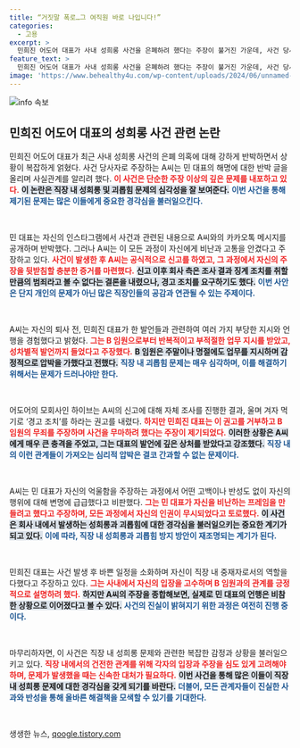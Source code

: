 ```yaml
---
title: “거짓말 폭로…그 여직원 바로 나입니다!”
categories:
  - 고용
excerpt: >
  민희진 어도어 대표가 사내 성희롱 사건을 은폐하려 했다는 주장이 불거진 가운데, 사건 당사자 A씨가 민 대표의 반박을 강력히 반박하며 진실을 요구했다. 민 대표는 거짓말을 일삼고 있다며 제대로 된 사과를 기다린다고 밝혔다. 정체불명의 내부 갈등, 과연 진실은 무엇일까?
feature_text: >
  민희진 어도어 대표가 사내 성희롱 사건을 은폐하려 했다는 주장이 불거진 가운데, 사건 당사자 A씨가 민 대표의 반박을 강력히 반박하며 진실을 요구했다. 민 대표는 거짓말을 일삼고 있다며 제대로 된 사과를 기다린다고 밝혔다. 정체불명의 내부 갈등, 과연 진실은 무엇일까?
image: 'https://www.behealthy4u.com/wp-content/uploads/2024/06/unnamed-file.png'
---
```


<p><img src="https://www.behealthy4u.com/wp-content/uploads/2024/06/unnamed-file.png" alt="info 속보" /></p>

<h2 data-ke-size="size26">민희진 어도어 대표의 성희롱 사건 관련 논란</h2>

<p>민희진 어도어 대표가 최근 사내 성희롱 사건의 은폐 의혹에 대해 강하게 반박하면서 상황이 복잡하게 얽혔다. 사건 당사자로 주장하는 A씨는 민 대표의 해명에 대한 반박 글을 올리며 사실관계를 알리려 했다. <b><span style="color: #ee2323;">이 사건은 단순한 주장 이상의 깊은 문제를 내포하고 있다.</span></b> <b><span style="background-color: #21538527;">이 논란은 직장 내 성희롱 및 괴롭힘 문제의 심각성을 잘 보여준다.</span></b> <b><span style="color: #1a5490;">이번 사건을 통해 제기된 문제는 많은 이들에게 중요한 경각심을 불러일으킨다.</span></b> </p>

<p data-ke-size="size16">&nbsp;</p>

<p>민 대표는 자신의 인스타그램에서 사건과 관련된 내용으로 A씨와의 카카오톡 메시지를 공개하며 반박했다. 그러나 A씨는 이 모든 과정이 자신에게 비난과 고통을 안겼다고 주장하고 있다. <b><span style="color: #ee2323;">사건이 발생한 후 A씨는 공식적으로 신고를 하였고, 그 과정에서 자신의 주장을 뒷받침할 충분한 증거를 마련했다.</span></b> <b><span style="background-color: #21538527;">신고 이후 회사 측은 조사 결과 징계 조치를 취할 만큼의 범죄라고 볼 수 없다는 결론을 내렸으나, 경고 조치를 요구하기도 했다.</span></b> <b><span style="color: #1a5490;">이번 사안은 단지 개인의 문제가 아닌 많은 직장인들의 공감과 연관될 수 있는 주제이다.</span></b> </p>

<p data-ke-size="size16">&nbsp;</p>

<p>A씨는 자신의 퇴사 전, 민희진 대표가 한 발언들과 관련하여 여러 가지 부당한 지시와 언행을 경험했다고 밝혔다. <b><span style="color: #ee2323;">그는 B 임원으로부터 반복적이고 부적절한 업무 지시를 받았고, 성차별적 발언까지 들었다고 주장했다.</span></b> <b><span style="background-color: #21538527;">B 임원은 주말이나 명절에도 업무를 지시하며 감정적으로 압박을 가했다고 전했다.</span></b> <b><span style="color: #1a5490;">직장 내 괴롭힘 문제는 매우 심각하며, 이를 해결하기 위해서는 문제가 드러나야만 한다.</span></b></p>

<p data-ke-size="size16">&nbsp;</p>

<p>어도어의 모회사인 하이브는 A씨의 신고에 대해 자체 조사를 진행한 결과, 울며 겨자 먹기로 ‘경고 조치’를 하라는 권고를 내렸다. <b><span style="color: #ee2323;">하지만 민희진 대표는 이 권고를 거부하고 B 임원의 무죄를 주장하며 사건을 무마하려 했다는 주장이 제기되었다.</span></b> <b><span style="background-color: #21538527;">이러한 상황은 A씨에게 매우 큰 충격을 주었고, 그는 대표의 발언에 깊은 상처를 받았다고 강조했다.</span></b> <b><span style="color: #1a5490;">직장 내의 이런 관계들이 가져오는 심리적 압박은 결코 간과할 수 없는 문제이다.</span></b></p>

<p data-ke-size="size16">&nbsp;</p>

<p>A씨는 민 대표가 자신의 억울함을 주장하는 과정에서 어떤 고백이나 반성도 없이 자신의 행위에 대해 변명에 급급했다고 비판했다. <b><span style="color: #ee2323;">그는 민 대표가 자신을 비난하는 프레임을 만들려고 했다고 주장하며, 모든 과정에서 자신의 인권이 무시되었다고 토로했다.</span></b> <b><span style="background-color: #21538527;">이 사건은 회사 내에서 발생하는 성희롱과 괴롭힘에 대한 경각심을 불러일으키는 중요한 계기가 되고 있다.</span></b> <b><span style="color: #1a5490;">이에 따라, 직장 내 성희롱과 괴롭힘 방지 방안이 재조명되는 계기가 된다.</span></b></p>

<p data-ke-size="size16">&nbsp;</p>

<p>민희진 대표는 사건 발생 후 바쁜 일정을 소화하며 자신이 직장 내 중재자로서의 역할을 다했다고 주장하고 있다. <b><span style="color: #ee2323;">그는 사내에서 자신의 입장을 고수하며 B 임원과의 관계를 긍정적으로 설명하려 했다.</span></b> <b><span style="background-color: #21538527;">하지만 A씨의 주장을 종합해보면, 실제로 민 대표의 언행은 비참한 상황으로 이어졌다고 볼 수 있다.</span></b> <b><span style="color: #1a5490;">사건의 진실이 밝혀지기 위한 과정은 여전히 진행 중이다.</span></b></p>

<p data-ke-size="size16">&nbsp;</p>

<p>마무리하자면, 이 사건은 직장 내 성희롱 문제와 관련한 복잡한 감정과 상황을 불러일으키고 있다. <b><span style="color: #ee2323;">직장 내에서의 건전한 관계를 위해 각자의 입장과 주장을 심도 있게 고려해야 하며, 문제가 발생했을 때는 신속한 대처가 필요하다.</span></b> <b><span style="background-color: #21538527;">이번 사건을 통해 많은 이들이 직장 내 성희롱 문제에 대한 경각심을 갖게 되기를 바란다.</span></b> <b><span style="color: #1a5490;">더불어, 모든 관계자들이 진실한 사과와 반성을 통해 올바른 해결책을 모색할 수 있기를 기대한다.</span></b></p>

<p data-ke-size="size16">&nbsp;</p>
생생한 뉴스, <a href="https://qoogle.tistory.com" rel="dofollow">qoogle.tistory.com</a>


